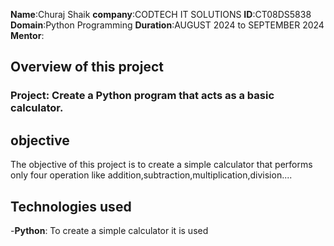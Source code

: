 **Name**:Churaj Shaik
**company**:CODTECH IT SOLUTIONS
**ID**:CT08DS5838
**Domain**:Python Programming
**Duration**:AUGUST 2024 to SEPTEMBER 2024
**Mentor**:

## Overview of this project

### Project: Create a Python program that acts as a basic calculator.

## objective
The objective of this project is to create a simple calculator that performs only four operation like addition,subtraction,multiplication,division....

## Technologies used
-**Python**: To create a simple calculator it is used
  
